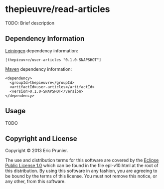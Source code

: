 # thepieuvre/read-articles

TODO: Brief description



## Dependency Information

[Leiningen] dependency information:

    [thepieuvre/user-articles "0.1.0-SNAPSHOT"]

[Maven] dependency information:

    <dependency>
      <groupId>thepieuvre</groupId>
      <artifactId>user-articles</artifactId>
      <version>0.1.0-SNAPSHOT</version>
    </dependency>

[Leiningen]: http://leiningen.org/
[Maven]: http://maven.apache.org/



## Usage

TODO



## Copyright and License

Copyright © 2013 Eric Prunier.

The use and distribution terms for this software are covered by the
[Eclipse Public License 1.0] which can be found in the file
epl-v10.html at the root of this distribution. By using this software
in any fashion, you are agreeing to be bound by the terms of this
license. You must not remove this notice, or any other, from this
software.

[Eclipse Public License 1.0]: http://opensource.org/licenses/eclipse-1.0.php

